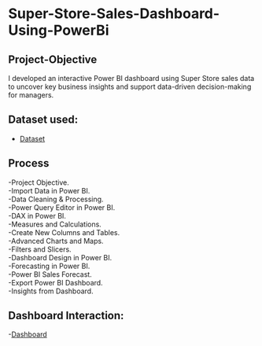 # Super-Store-Sales-Dashboard-Using-PowerBi
## Project-Objective
I developed an interactive Power BI dashboard using Super Store sales data to uncover key business insights and support data-driven decision-making for managers.
## Dataset used:
- <a href="https://github.com/Srimankumar8465/Super-Store-Sales-Dashboard-Using-PowerBi/blob/d3c9f78822611fa799d95d9f6ece686467e7c1a9/SuperStore_Sales_Dataset.csv">Dataset</a>
## Process
-Project Objective.  
-Import Data in Power BI.  
-Data Cleaning & Processing.  
-Power Query Editor in Power BI.  
-DAX in Power BI.  
-Measures and Calculations.  
-Create New Columns and Tables.  
-Advanced Charts and Maps.  
-Filters and Slicers.  
-Dashboard Design in Power BI.  
-Forecasting in Power BI.  
-Power BI Sales Forecast.  
-Export Power BI Dashboard.  
-Insights from Dashboard.  
## Dashboard Interaction:
-<a href="https://github.com/Srimankumar8465/Super-Store-Sales-Dashboard-Using-PowerBi/blob/d3c9f78822611fa799d95d9f6ece686467e7c1a9/super%20store%20sales%20dashboard.pdf">Dashboard</a>
